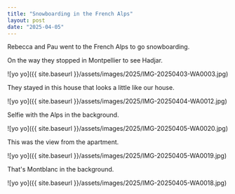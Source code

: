```yaml
---
title: "Snowboarding in the French Alps"
layout: post
date: "2025-04-05"
---
```


Rebecca and Pau went to the French Alps to go snowboarding.

On the way they stopped in Montpellier to see Hadjar.

![yo yo]({{ site.baseurl }}/assets/images/2025/IMG-20250403-WA0003.jpg)

They stayed in this house that looks a little like our house.

![yo yo]({{ site.baseurl }}/assets/images/2025/IMG-20250404-WA0012.jpg)

Selfie with the Alps in the background.

![yo yo]({{ site.baseurl }}/assets/images/2025/IMG-20250405-WA0020.jpg)

This was the view from the apartment.

![yo yo]({{ site.baseurl }}/assets/images/2025/IMG-20250405-WA0019.jpg)

That's Montblanc in the background.

![yo yo]({{ site.baseurl }}/assets/images/2025/IMG-20250405-WA0018.jpg)

